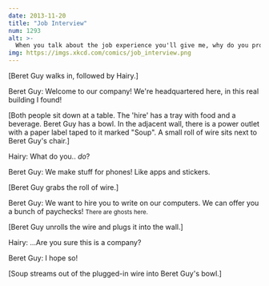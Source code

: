 ```yaml
---
date: 2013-11-20
title: "Job Interview"
num: 1293
alt: >-
  When you talk about the job experience you'll give me, why do you pronounce 'job' with a long 'o'?
img: https://imgs.xkcd.com/comics/job_interview.png
---
```

[Beret Guy walks in, followed by Hairy.]

Beret Guy: Welcome to our company! We're headquartered here, in this real building I found!

[Both people sit down at a table. The 'hire' has a tray with food and a beverage. Beret Guy has a bowl. In the adjacent wall, there is a power outlet with a paper label taped to it marked "Soup". A small roll of wire sits next to Beret Guy's chair.]

Hairy: What do you.. *do*?

Beret Guy: We make stuff for phones! Like apps and stickers.

[Beret Guy grabs the roll of wire.]

Beret Guy: We want to hire you to write on our computers. We can offer you a bunch of paychecks! <small>There are ghosts here.</small>

[Beret Guy unrolls the wire and plugs it into the wall.]

Hairy: ...Are you sure this is a company?

Beret Guy: I hope so!

[Soup streams out of the plugged-in wire into Beret Guy's bowl.]